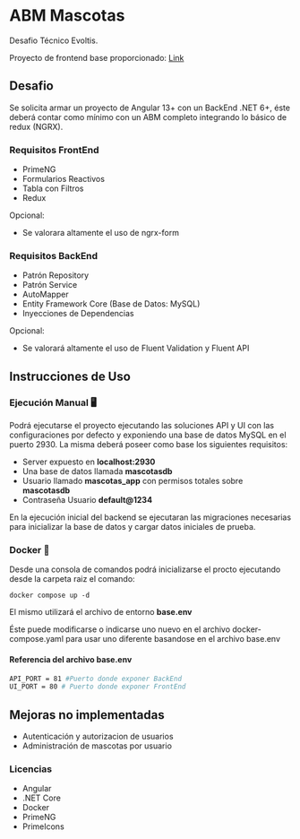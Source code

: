 # ABM Mascotas
Desafio Técnico Evoltis.

Proyecto de frontend base proporcionado: [Link](https://bitbucket.org/evoltis/technical-tests-frontend-ssr/src/master/)

## Desafio
Se solicita armar un proyecto de Angular 13+ con un BackEnd .NET 6+, éste deberá contar como mínimo con un ABM completo integrando lo básico de redux (NGRX).

### Requisitos FrontEnd
- PrimeNG
- Formularios Reactivos
- Tabla con Filtros
- Redux

Opcional:
- Se valorara altamente el uso de ngrx-form 

### Requisitos BackEnd
- Patrón Repository
- Patrón Service
- AutoMapper
- Entity Framework Core (Base de Datos: MySQL)
- Inyecciones de Dependencias

Opcional:
- Se valorará altamente el uso de Fluent Validation y Fluent API

## Instrucciones de Uso
### Ejecución Manual 🖥️
Podrá ejecutarse el proyecto ejecutando las soluciones API y UI con las configuraciones por defecto y exponiendo una base de datos MySQL en el puerto 2930.
La misma deberá poseer como base los siguientes requisitos:
- Server expuesto en **localhost:2930**
- Una base de datos llamada **mascotasdb**
- Usuario llamado **mascotas_app** con permisos totales sobre **mascotasdb**
- Contraseña Usuario **default@1234**

En la ejecución inicial del backend se ejecutaran las migraciones necesarias para inicializar la base de datos y cargar datos iniciales de prueba.

### Docker 🐳
Desde una consola de comandos podrá inicializarse el procto ejecutando desde la carpeta raiz el comando:

``` docker compose up -d ```

El mismo utilizará el archivo de entorno **base.env** 

Éste puede modificarse o indicarse uno nuevo en el archivo docker-compose.yaml para usar uno diferente basandose en el archivo base.env

#### Referencia del archivo base.env
```bash 
API_PORT = 81 #Puerto donde exponer BackEnd
UI_PORT = 80 # Puerto donde exponer FrontEnd
```



## Mejoras no implementadas
- Autenticación y autorizacion de usuarios
- Administración de mascotas por usuario
  
### Licencias
- Angular
- .NET Core
- Docker
- PrimeNG
- PrimeIcons